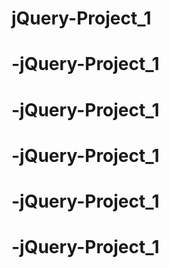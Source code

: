 # jQuery-Project_1
# -jQuery-Project_1
# -jQuery-Project_1
# -jQuery-Project_1
# -jQuery-Project_1
# -jQuery-Project_1
